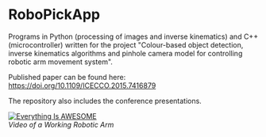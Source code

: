 # RoboPickApp
Programs in Python (processing of images and inverse kinematics) and C++ (microcontroller) written for the project "Colour-based object detection, inverse kinematics algorithms and pinhole camera model for controlling robotic arm movement system".

Published paper can be found here: https://doi.org/10.1109/ICECCO.2015.7416879

The repository also includes the conference presentations.

[![Everything Is AWESOME](https://img.youtube.com/vi/ThDxI_rXpAs/0.jpg)](https://www.youtube.com/watch?v=ThDxI_rXpAs "Everything Is AWESOME")  
*Video of a Working Robotic Arm*
